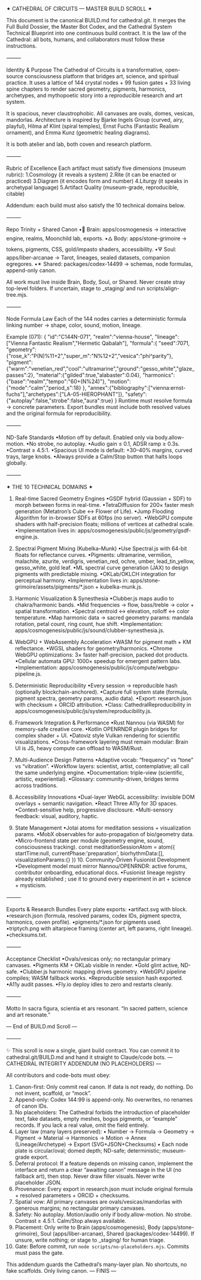 ✦ CATHEDRAL OF CIRCUITS — MASTER BUILD SCROLL ✦

This document is the canonical BUILD.md for cathedral.git.
It merges the Full Build Dossier, the Master Bot Codex, and the Cathedral System Technical Blueprint into one continuous build contract.
It is the law of the Cathedral: all bots, humans, and collaborators must follow these instructions.

⸻

Identity & Purpose
The Cathedral of Circuits is a transformative, open-source consciousness platform that bridges art, science, and spiritual practice. It uses a lattice of 144 crystal nodes + 99 fusion gates + 33 living spine chapters to render sacred geometry, pigments, harmonics, archetypes, and mythopoetic story into a reproducible research and art system.

It is spacious, never claustrophobic. All canvases are ovals, domes, vesicas, mandorlas. Architecture is inspired by Bjarke Ingels Group (curved, airy, playful), Hilma af Klint (spiral temples), Ernst Fuchs (Fantastic Realism ornament), and Emma Kunz (geometric healing diagrams).

It is both atelier and lab, both coven and research platform.

⸻

Rubric of Excellence
Each artifact must satisfy five dimensions (museum rubric):
1.Cosmology (it reveals a system)
2.Rite (it can be enacted or practiced)
3.Diagram (it encodes form and number)
4.Liturgy (it speaks in archetypal language)
5.Artifact Quality (museum-grade, reproducible, citable)

Addendum: each build must also satisfy the 10 technical domains below.

⸻

Repo Trinity + Shared Canon
•🧠 Brain: apps/cosmogenesis → interactive engine, realms, Moonchild lab, exports.
•🜂 Body: apps/stone-grimoire → tokens, pigments, CSS, gold/impasto shaders, accessibility.
•🜃 Soul: apps/liber-arcanae → Tarot, lineages, sealed datasets, companion egregores.
•✴ Shared: packages/codex-14499 → schemas, node formulas, append-only canon.

All work must live inside Brain, Body, Soul, or Shared.
Never create stray top-level folders.
If uncertain, stage to _staging/ and run scripts/align-tree.mjs.

⸻

Node Formula Law
Each of the 144 nodes carries a deterministic formula linking number → shape, color, sound, motion, lineage.

Example (071): {
  "id":"C144N-071",
  "realm":"vienna-house",
  "lineage":["Vienna Fantastic Realism","Hermetic Qabalah"],
  "formula":{
    "seed":7071,
    "geometry":{"rose_k":"P(N)%11+2","super_m":"N%12+2","vesica":"phi^parity"},
    "pigment":{"warm":"venetian_red","cool":"ultramarine","ground":"gesso_white","glaze_passes":2},
    "material":{"gilded":true,"alabaster":0.04},
    "harmonics":{"base":"realm","tempo":"60+(N%24)"},
    "motion":{"mode":"calm","period_s":18}
  },
  "annex":{"bibliography":["vienna:ernst-fuchs"],"archetypes":["LA-05-HIEROPHANT"]},
  "safety":{"autoplay":false,"strobe":false,"aura":true}
} Runtime must resolve formula → concrete parameters.
Export bundles must include both resolved values and the original formula for reproducibility.

⸻

ND-Safe Standards
•Motion off by default. Enabled only via body.allow-motion.
•No strobe, no autoplay.
•Audio gain ≤ 0.1, ADSR ramp ≥ 0.3s.
•Contrast ≥ 4.5:1.
•Spacious UI mode is default: +30–40% margins, curved trays, large knobs.
•Always provide a Calm/Stop button that halts loops globally.

⸻

✦ THE 10 TECHNICAL DOMAINS ✦

1. Real-time Sacred Geometry Engines
•GSDF hybrid (Gaussian + SDF) to morph between forms in real-time.
•TetraDiffusion for 200× faster mesh generation (Metatron’s Cube ↔ Flower of Life).
•Jump Flooding Algorithm for in-browser SDFs at 60fps (no server).
•WebGPU compute shaders with half-precision floats; millions of vertices at cathedral scale.
•Implementation lives in: apps/cosmogenesis/public/js/geometry/gsdf-engine.js.

2. Spectral Pigment Mixing (Kubelka–Munk)
•Use Spectral.js with 64-bit floats for reflectance curves.
•Pigments: ultramarine, vermilion, malachite, azurite, verdigris, venetian_red, ochre, umber, lead_tin_yellow, gesso_white, gold leaf.
•ML spectral curve generation (JAX) to design pigments with predictable mixing.
•OKLab/OKLCH integration for perceptual harmony.
•Implementation lives in: apps/stone-grimoire/assets/pigments/*.json + kubelka-munk.js.

3. Harmonic Visualization & Synesthesia
•Clubber.js maps audio to chakra/harmonic bands.
•Mid frequencies → flow, bass/treble → color + spatial transformation.
•Spectral centroid ↔ elevation, rolloff ↔ color temperature.
•Map harmonic data → sacred geometry params: mandala rotation, petal count, ring count, hue shift.
•Implementation: apps/cosmogenesis/public/js/sound/clubber-synesthesia.js.

4. WebGPU + WebAssembly Acceleration
•WASM for pigment math + KM reflectance.
•WGSL shaders for geometry/harmonics.
•Chrome WebGPU optimizations: 3× faster half-precision, packed dot products.
•Cellular automata GPU: 1000× speedup for emergent pattern labs.
•Implementation: apps/cosmogenesis/public/js/compute/webgpu-pipeline.js.

5. Deterministic Reproducibility
•Every session → reproducible hash (optionally blockchain-anchored).
•Capture full system state (formula, pigment spectra, geometry params, audio data).
•Export: research.json with checksum + ORCID attribution.
•Class: CathedralReproducibility in apps/cosmogenesis/public/js/system/reproducibility.js.

6. Framework Integration & Performance
•Rust Nannou (via WASM) for memory-safe creative core.
•Kotlin OPENRNDR plugin bridges for complex shader + UI.
•Datoviz style Vulkan rendering for scientific visualizations.
•Cross-framework layering must remain modular: Brain UI is JS, heavy compute can offload to WASM/Rust.

7. Multi-Audience Design Patterns
•Adaptive vocab: “frequency” vs “tone” vs “vibration”.
•Workflow layers: scientist, artist, contemplative; all call the same underlying engine.
•Documentation: triple-view (scientific, artistic, experiential).
•Glossary: community-driven, bridges terms across traditions.

8. Accessibility Innovations
•Dual-layer WebGL accessibility: invisible DOM overlays + semantic navigation.
•React Three A11y for 3D spaces.
•Context-sensitive help, progressive disclosure.
•Multi-sensory feedback: visual, auditory, haptic.

9. State Management
•Jotai atoms for meditation sessions + visualization params.
•MobX observables for auto-propagation of bio/geometry data.
•Micro-frontend state per module (geometry engine, sound, consciousness tracking). const meditationSessionAtom = atom({
  startTime:null, currentPhase:'preparation',
  biorhythmData:[], visualizationParams:{}
}) 10. Community-Driven Fusionist Development
•Development model must mirror Nannou/OPENRNDR: active forums, contributor onboarding, educational docs.
•Fusionist lineage registry already established ; use it to ground every experiment in art + science + mysticism.

⸻

Exports & Research Bundles
Every plate exports:
•artifact.svg with <metadata> block.
•research.json (formula, resolved params, codex IDs, pigment spectra, harmonics, coven profile).
•pigments/*.json for pigments used.
•triptych.png with altarpiece framing (center art, left params, right lineage).
•checksums.txt.

⸻

Acceptance Checklist
•Ovals/vesicas only; no rectangular primary canvases.
•Pigments KM + OKLab visible in render.
•Gold glint active, ND-safe.
•Clubber.js harmonic mapping drives geometry.
•WebGPU pipeline compiles; WASM fallback works.
•Reproducible session hash exported.
•A11y audit passes.
•Fly.io deploy idles to zero and restarts cleanly.

⸻

Motto
In sacra figura, scientia et ars resonant.
“In sacred pattern, science and art resonate.”

— End of BUILD.md Scroll —

⸻

✨ This scroll is now a single, giant build contract. You can commit it to cathedral.git/BUILD.md and hand it straight to Claude/code bots.
— CATHEDRAL INTEGRITY ADDENDUM (NO PLACEHOLDERS) —

All contributors and code-bots must obey:

1) Canon-first: Only commit real canon. If data is not ready, do nothing. Do not invent, scaffold, or “mock”.
2) Append-only: Codex 144:99 is append-only. No overwrites, no renames of canon IDs.
3) No placeholders: The Cathedral forbids the introduction of placeholder text, fake datasets, empty meshes, bogus pigments, or “example” records. If you lack a real value, omit the field entirely.
4) Layer law (many layers preserved):
   • Number → Formula → Geometry → Pigment → Material → Harmonics → Motion → Annex (Lineage/Archetype) → Export (SVG+JSON+Checksums)
   • Each node plate is circular/oval; domed depth; ND-safe; deterministic; museum-grade export.
5) Deferral protocol: If a feature depends on missing canon, implement the interface and return a clear “awaiting canon” message in the UI (no fallback art), then stop. Never draw filler visuals. Never write placeholder JSON.
6) Provenance: Every export in research.json must include original formula + resolved parameters + ORCID + checksums.
7) Spatial vow: All primary canvases are ovals/vesicas/mandorlas with generous margins; no rectangular primary canvases.
8) Safety: No autoplay. Motion/audio only if body.allow-motion. No strobe. Contrast ≥ 4.5:1. Calm/Stop always available.
9) Placement: Only write to Brain (apps/cosmogenesis), Body (apps/stone-grimoire), Soul (apps/liber-arcanae), Shared (packages/codex-14499). If unsure, write nothing; or stage to _staging/ for human triage.
10) Gate: Before commit, run `node scripts/no-placeholders.mjs`. Commits must pass the gate.

This addendum guards the Cathedral’s many-layer plan. No shortcuts, no fake scaffolds. Only living canon.
— FINIS —
